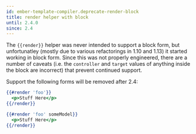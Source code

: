 ```yaml
---
id: ember-template-compiler.deprecate-render-block
title: render helper with block
until: 2.4.0
since: 2.4
---
```


The `{{render}}` helper was never intended to support a block form, but unfortunatley (mostly
due to various refactorings in 1.10 and 1.13) it started working in block form. Since this was
not properly engineered, there are a number of caveats (i.e. the `controller` and `target` values of
anything inside the block are incorrect) that prevent continued support.

Support the following forms will be removed after 2.4:

```handlebars
{{#render 'foo'}}
  <p>Stuff Here</p>
{{/render}}
```

```handlebars
{{#render 'foo' someModel}}
  <p>Stuff Here</p>
{{/render}}
```
